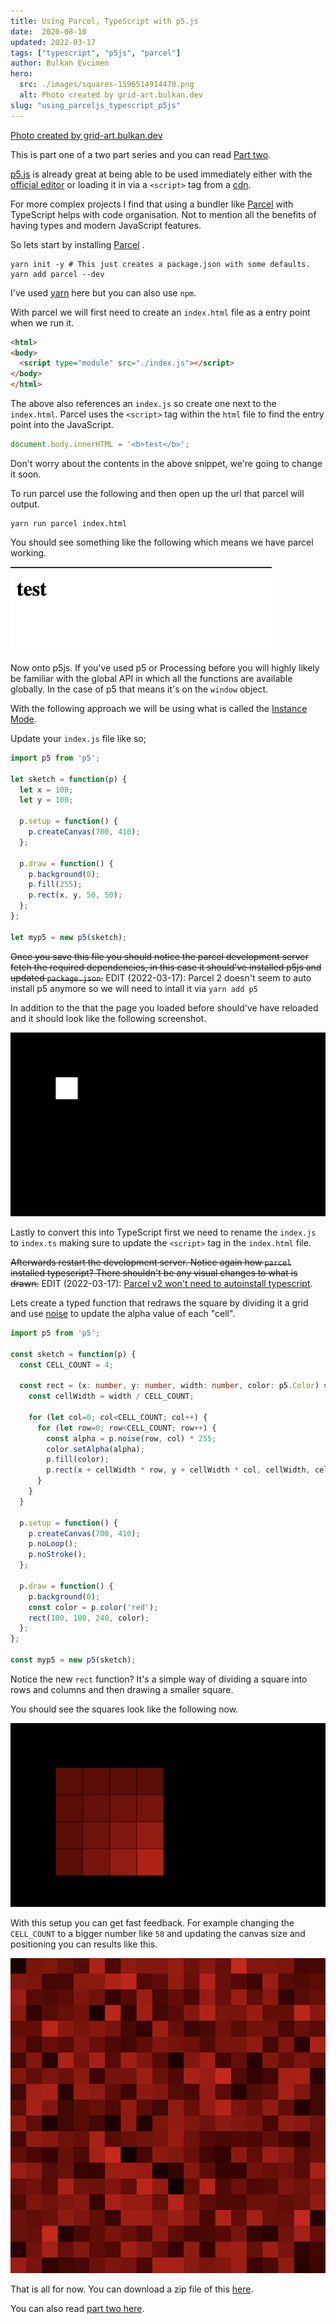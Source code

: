 ```yaml
---
title: Using Parcel, TypeScript with p5.js  
date:  2020-08-10
updated: 2022-03-17
tags: ["typescript", "p5js", "parcel"]
author: Bulkan Evcimen
hero: 
  src: ./images/squares-1596514914470.png
  alt: Photo created by grid-art.bulkan.dev
slug: "using_parceljs_typescript_p5js"
---
```


[Photo created by grid-art.bulkan.dev](https://grid-art.bulkan.dev)


This is part one of a two part series and you can read [Part two](/using_vuejs_parceljs_p5js).

[p5.js](http://p5js.org/) is already great at being able to be used immediately either with the [official editor](https://editor.p5js.org/) or loading it in via a 
`<script>` tag from a [cdn](https://cdnjs.com/libraries/p5.js).

For more complex projects I find that using a bundler like [Parcel](https://parceljs.org/) with TypeScript helps with code organisation. 
Not to mention all the benefits of having types and modern JavaScript features.

So lets start by installing [Parcel](https://parceljs.org/) .

```shell
yarn init -y # This just creates a package.json with some defaults.
yarn add parcel --dev
```

I've used [yarn](https://parceljs.org/getting_started.html) here but you can also use `npm`.

With parcel we will first need to create an `index.html` file as a entry point when we run it.

```html
<html>
<body>
  <script type="module" src="./index.js"></script>
</body>
</html>
```

The above also references an `index.js` so create one next to the `index.html`. Parcel uses the `<script>` tag within the `html` file to find the entry point into the JavaScript. 

```javascript
document.body.innerHTML = '<b>test</b>';
```

Don't worry about the contents in the above snippet, we're going to change it soon.

To run parcel use the following and then open up the url that parcel will output.

```shell
yarn run parcel index.html
```

You should see something like the following which means we have parcel working.

![Screenshot](./images/screenshots/html.png)

Now onto p5js. If you've used p5 or Processing before you will highly likely be familiar with the global API in which all the functions are available globally. In the case of p5 that means it's on the `window` object.

With the following approach we will be using what is called the [Instance Mode](https://p5js.org/examples/instance-mode-instantiation.html).

Update your `index.js` file like so;


```javascript
import p5 from 'p5';

let sketch = function(p) {
  let x = 100;
  let y = 100;

  p.setup = function() {
    p.createCanvas(700, 410);
  };

  p.draw = function() {
    p.background(0);
    p.fill(255);
    p.rect(x, y, 50, 50);
  };
};

let myp5 = new p5(sketch);
```

~~Once you save this file you should notice the parcel development server fetch the required dependencies, in this case it should've installed p5js and updated `package.json`.~~ EDIT (2022-03-17): Parcel 2 doesn't seem to auto install p5 anymore so we will need to intall it via `yarn add p5`

In addition to the that the page you loaded before should've have reloaded and it should look like the following screenshot.

![Canvas Screenshot](./images/screenshots/canvas_1.png)

Lastly to convert this into TypeScript first we need to rename the `index.js` to `index.ts` making sure to update the `<script>` tag in the `index.html` file.

~~Afterwards restart the development server. Notice again how `parcel` installed typescript? There shouldn't be any visual changes to what is drawn.~~ EDIT (2022-03-17): [Parcel v2 won't need to autoinstall typescript](https://parceljs.org/languages/typescript/). 

Lets create a typed function that redraws the square by dividing it a grid and use [noise](https://www.youtube.com/watch?v=8ZEMLCnn8v0) to update the alpha value of each "cell".

```typescript
import p5 from 'p5';

const sketch = function(p) {
  const CELL_COUNT = 4;

  const rect = (x: number, y: number, width: number, color: p5.Color) => {
    const cellWidth = width / CELL_COUNT; 

    for (let col=0; col<CELL_COUNT; col++) {
      for (let row=0; row<CELL_COUNT; row++) {
        const alpha = p.noise(row, col) * 255;
        color.setAlpha(alpha);
        p.fill(color);
        p.rect(x + cellWidth * row, y + cellWidth * col, cellWidth, cellWidth);
      }
    }
  }

  p.setup = function() {
    p.createCanvas(700, 410);
    p.noLoop();
    p.noStroke();
  };

  p.draw = function() {
    p.background(0);
    const color = p.color('red');
    rect(100, 100, 240, color);
  };
};

const myp5 = new p5(sketch);
```

Notice the new `rect` function? It's a simple way of dividing a square into rows and columns and then drawing a smaller square.

You should see the squares look like the following now.

![Square Screenshot](./images/screenshots/squares_1.png)

With this setup you can get fast feedback. For example changing the `CELL_COUNT` to a bigger number like `50` and updating the canvas size and positioning you can results like this.

![Square Screenshot2](./images/screenshots/squares2_1.png)

That is all for now. You can download a zip file of this [here](./downloads/p5-parcel-typescript.zip).

You can also read [part two here](/using_vuejs_parceljs_p5js).